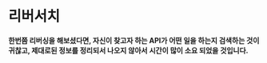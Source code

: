 <h1>리버서치</h1>
<h4>한번쯤 리버싱을 해보셨다면, 자신이 찾고자 하는 API가 어떤 일을 하는지 검색하는 것이 귀찮고, 제대로된 정보를 정리되서 나오지 않아서 시간이 많이 소요 되었을 것입니다.</h4>
